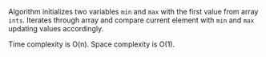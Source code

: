 Algorithm initializes two variables `min` and `max` with the first value from array `ints`. Iterates through array and compare current element with `min` and `max` updating values accordingly.

Time complexity is O(n).
Space complexity is O(1).